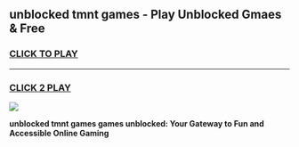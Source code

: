 
## unblocked tmnt games - Play Unblocked Gmaes & Free
<h3>
<a href="https://news.freeplayer.one?title=unblocked_tmnt_games&ref=23F">CLICK TO PLAY</a></h3>
<hr>

<h3>
<a href="https://news.freeplayer.one?title=unblocked_tmnt_games&ref=23F">CLICK 2 PLAY</a>
  
</h3>

<a href="https://news.freeplayer.one?title=unblocked_tmnt_games&ref=23F/"><img src="https://clearcache.store/games.png"></a>


**unblocked tmnt games games unblocked: Your Gateway to Fun and Accessible Online Gaming**
